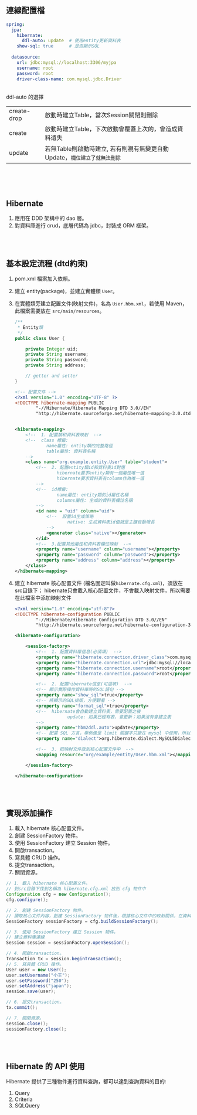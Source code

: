 ## 連線配置檔
```yml
spring:
  jpa:
    hibernate:
      ddl-auto: update  # 使用entity更新資料表
    show-sql: true      # 是否顯示SQL
    
  datasource:
    url: jdbc:mysql://localhost:3306/myjpa
    username: root
    password: root
    driver-class-name: com.mysql.jdbc.Driver
```

<br/>
ddl-auto 的選擇

|||
|--|--|
|create-drop|啟動時建立Table，當次Session關閉則刪除|
|create|啟動時建立Table，下次啟動會覆蓋上次的，會造成資料遺失|
|update|若無Table則啟動時建立, 若有則視有無變更自動Update，`欄位建立了就無法刪除`|


<br/>

<br/>

<br/>

## Hibernate

1. 應用在 DDD 架構中的 dao 層。
2. 對資料庫進行 crud，底層代碼為 jdbc，封裝成 ORM 框架。

<br/>

<br/>

## 基本設定流程 (dtd約束)
1. pom.xml 檔案加入依賴。
2. 建立 entity(package)，並建立實體類 `User`。
3. 在實體類旁建立配置文件(映射文件)，名為 `User.hbm.xml`，若使用 Maven，此檔案需要放在 `src/main/resources`。

    ```java
    /**
     * Entity類
     */
    public class User {

        private Integer uid;
        private String username;
        private String password;
        private String address;

        // getter and setter
    }
    ```

    ```xml
    <!-- 配置文件 -->
    <?xml version="1.0" encoding="UTF-8" ?>
    <!DOCTYPE hibernate-mapping PUBLIC
            "-//Hibernate/Hibernate Mapping DTD 3.0//EN"
            "http://hibernate.sourceforge.net/hibernate-mapping-3.0.dtd">


    <hibernate-mapping>
        <!--  1. 配置類和資料表映射  -->
        <!--  class 標籤:
                name屬性: entity類的完整路徑
                table屬性: 資料表名稱
        -->
        <class name="org.example.entity.User" table="student">
            <!--  2. 配置entity類id和資料表id對應
                    hibernate要求entity類有一個屬性唯一值
                    hibernate要求資料表有column作為唯一值
            -->
            <!--  id標籤:
                    name屬性: entity類的id屬性名稱
                    columns屬性: 生成的資料表欄位名稱
            -->
            <id name = "uid" column="uid">
                <!--  設置id生成策略
                        native: 生成資料表id值就是主鍵自動增長
                -->
                <generator class="native"></generator>
            </id>
            <!--  3.配置其他屬性和資料表欄位映射  -->
            <property name="username" column="username"></property>
            <property name="password" column="password"></property>
            <property name="address" column="address"></property>
        </class>
    </hibernate-mapping>
    ```

4. 建立 hibernate 核心配置文件 (檔名固定叫做`hibernate.cfg.xml`)，須放在 src目錄下； hibernate只會載入核心配置文件，不會載入映射文件，所以需要在此檔案中添加映射文件

    ```xml
    <?xml version="1.0" encoding="utf-8"?>
    <!DOCTYPE hibernate-configuration PUBLIC
            "-//Hibernate/Hibernate Configuration DTD 3.0//EN"
            "http://hibernate.sourceforge.net/hibernate-configuration-3.0.dtd">

    <hibernate-configuration>

        <session-factory>
            <!--  1. 配置資料庫信息(必須填)  -->
            <property name="hibernate.connection.driver_class">com.mysql.jdbc.Driver</property>
            <property name="hibernate.connection.url">jdbc:mysql://localhost:3306/hibernate</property>
            <property name="hibernate.connection.username">root</property>
            <property name="hibernate.connection.password">root</property>

            <!--  2. 配置hibernate信息(可選填)  -->
            <!-- 顯示實際操作資料庫時的SQL語句 -->
            <property name="show_sql">true</property>
            <!-- 將顯示的SQL排版，方便觀看 -->
            <property name="format_sql">true</property>
            <!--  hibernate會自動建立資料表，需要配置之後
                        update: 如果已經有表，會更新；如果沒有會建立表
            -->
            <property name="hbm2ddl.auto">update</property>
            <!-- 配置 SQL 方言，舉例像是 limit 關鍵字只能在 mysql 中使用，所以需億澳做額外方言設定 -->
            <property name="dialect">org.hibernate.dialect.MySQL5Dialect</property>

            <!--  3. 把映射文件放到核心配置文件中  -->
            <mapping resource="org/example/entity/User.hbm.xml"></mapping>

        </session-factory>

    </hibernate-configuration>
    ```


<br/>

<br/>


## 實現添加操作

1. 載入 hibernate 核心配置文件。
2. 創建 SessionFactory 物件。
3. 使用 SessionFactory 建立 Session 物件。
4. 開啟transaction。
5. 寫具體 CRUD 操作。
6. 提交transaction。
7. 關閉資源。

```java
// 1. 載入 hibernate 核心配置文件。
// 到src目錄下找到名稱為 hibernate.cfg.xml 放到 cfg 物件中
Configuration cfg = new Configuration();
cfg.configure();

// 2. 創建 SessionFactory 物件。
// 讀取核心文件內容，創建 SessionFactory 物件後，根據核心文件中的映射關係，在資料庫中把資料表創建
SessionFactory sessionFactory = cfg.buildSessionFactory();

// 3. 使用 SessionFactory 建立 Session 物件。
// 建立資料庫連線
Session session = sessionFactory.openSession();

// 4. 開啟transaction。
Transaction tx = session.beginTransaction();
// 5. 寫具體 CRUD 操作。
User user = new User();
user.setUsername("小王");
user.setPassword("250");
user.setAddress("japan");
session.save(user);

// 6. 提交transaction。
tx.commit();

// 7. 關閉資源。
session.close();
sessionFactory.close();
```

<br/>

<br/>

## Hibernate 的 API 使用
Hibernate 提供了三種物件進行資料查詢，都可以達到查詢資料的目的: 
1. Query
2. Criteria
3. SQLQuery